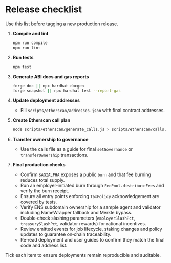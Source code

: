 # Release checklist

Use this list before tagging a new production release.

1. **Compile and lint**
   ```bash
   npm run compile
   npm run lint
   ```
2. **Run tests**
   ```bash
   npm test
   ```
3. **Generate ABI docs and gas reports**
   ```bash
   forge doc || npx hardhat docgen
   forge snapshot || npx hardhat test --report-gas
   ```
4. **Update deployment addresses**
   - Fill `scripts/etherscan/addresses.json` with final contract addresses.
5. **Create Etherscan call plan**
   ```bash
   node scripts/etherscan/generate_calls.js > scripts/etherscan/calls.json
   ```
6. **Transfer ownership to governance**
   - Use the calls file as a guide for final `setGovernance` or `transferOwnership` transactions.

7. **Final production checks**
   - Confirm `$AGIALPHA` exposes a public `burn` and that fee burning reduces total supply.
   - Run an employer‑initiated burn through `FeePool.distributeFees` and verify the burn receipt.
   - Ensure all entry points enforcing `TaxPolicy` acknowledgement are covered by tests.
   - Verify ENS subdomain ownership for a sample agent and validator including NameWrapper fallback and Merkle bypass.
   - Double‑check slashing parameters (`employerSlashPct`, `treasurySlashPct`, validator rewards) for rational incentives.
   - Review emitted events for job lifecycle, staking changes and policy updates to guarantee on‑chain traceability.
   - Re‑read deployment and user guides to confirm they match the final code and address list.

Tick each item to ensure deployments remain reproducible and auditable.
